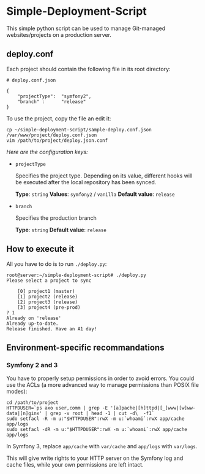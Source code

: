 # Simple-Deployment-Script

This simple python script can be used to manage Git-managed websites/projects on a production server.

## deploy.conf
Each project should contain the following file in its root directory:

    # deploy.conf.json

    {
        "projectType":  "symfony2",
        "branch" :      "release"
    }

To use the project, copy the file an edit it:

    cp ~/simple-deployment-script/sample-deploy.conf.json /var/www/project/deploy.conf.json
    vim /path/to/project/deploy.json.conf

*Here are the configuration keys:*


 - `projectType`

    Specifies the project type. Depending on its value, different hooks will be
    executed after the local repository has been synced.

    **Type**: `string`
    **Values**: `symfony2` / `vanilla`
    **Default value**: `release`


 - `branch`

    Specifies the production branch

    **Type**: `string`
    **Default value**: `release`

## How to execute it
All you have to do is to run `./deploy.py`:

    root@server:~/simple-deployment-script# ./deploy.py
    Please select a project to sync

        [0] project1 (master)
        [1] project2 (release)
        [2] project3 (release)
        [3] project4 (pre-prod)
    ? 1
    Already on 'release'
    Already up-to-date.
    Release finished. Have an A1 day!

## Environment-specific recommandations

### Symfony 2 and 3

You have to properly setup permissions in order to avoid errors. You could use the ACLs (a more advanced way to manage permissions than POSIX file modes):

    cd /path/to/project
    HTTPDUSER=`ps axo user,comm | grep -E '[a]pache|[h]ttpd|[_]www|[w]ww-data|[n]ginx' | grep -v root | head -1 | cut -d\  -f1`
    sudo setfacl -R -m u:"$HTTPDUSER":rwX -m u:`whoami`:rwX app/cache app/logs
    sudo setfacl -dR -m u:"$HTTPDUSER":rwX -m u:`whoami`:rwX app/cache app/logs

In Symfony 3, replace `app/cache` with `var/cache` and `app/logs` with `var/logs`.

This will give write rights to your HTTP server on the Symfony log and cache files, while your own permissions are left intact.
